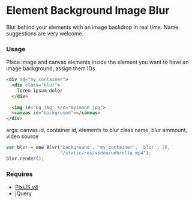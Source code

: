 # Element Background Image Blur
Blur behind your elements with an image backdrop in real time.
Name suggestions are very welcome.

### Usage
Place image and canvas elements inside the element
you want to have an image background, assign them IDs.
```html
<div id="my_container">
  <div class="blur">
    lorem ipsum dolor
  </div>
  
  <img id="bg_img" src="myimage.jpg">
  <canvas id="background"></canvas>
</div>
```

args: canvas id, container id, elements to blur class name, blur ammount, video source
```javascript
var blvr = new Blvr('background', 'my_container', 'blur', 20,
					"/static/res/video/umbrella.mp4");
blvr.render();
```

### Requires
* [PixiJS v4](http://www.pixijs.com/)
* jQuery
